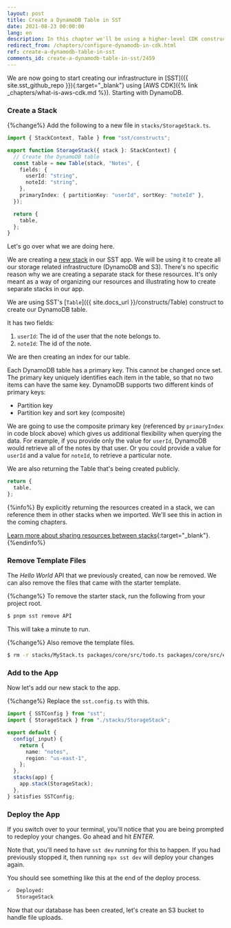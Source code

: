 ```yaml
---
layout: post
title: Create a DynamoDB Table in SST
date: 2021-08-23 00:00:00
lang: en
description: In this chapter we'll be using a higher-level CDK construct to configure a DynamoDB table in our SST app.
redirect_from: /chapters/configure-dynamodb-in-cdk.html
ref: create-a-dynamodb-table-in-sst
comments_id: create-a-dynamodb-table-in-sst/2459
---
```


We are now going to start creating our infrastructure in [SST]({{ site.sst_github_repo }}){:target="_blank"} using [AWS CDK]({% link _chapters/what-is-aws-cdk.md %}). Starting with DynamoDB.

### Create a Stack

{%change%} Add the following to a new file in `stacks/StorageStack.ts`.

```typescript
import { StackContext, Table } from "sst/constructs";

export function StorageStack({ stack }: StackContext) {
  // Create the DynamoDB table
  const table = new Table(stack, "Notes", {
    fields: {
      userId: "string",
      noteId: "string",
    },
    primaryIndex: { partitionKey: "userId", sortKey: "noteId" },
  });

  return {
    table,
  };
}
```

Let's go over what we are doing here.

We are creating a [new stack](https://docs.sst.dev/constructs/Stack) in our SST app. We will be using it to create all our storage related infrastructure (DynamoDB and S3). There's no specific reason why we are creating a separate stack for these resources. It's only meant as a way of organizing our resources and illustrating how to create separate stacks in our app.

We are using SST's [`Table`]({{ site.docs_url }}/constructs/Table) construct to create our DynamoDB table.

It has two fields:

1. `userId`: The id of the user that the note belongs to.
2. `noteId`: The id of the note.

We are then creating an index for our table.

Each DynamoDB table has a primary key. This cannot be changed once set. The primary key uniquely identifies each item in the table, so that no two items can have the same key. DynamoDB supports two different kinds of primary keys:

- Partition key
- Partition key and sort key (composite)

We are going to use the composite primary key (referenced by `primaryIndex` in code block above) which gives us additional flexibility when querying the data. For example, if you provide only the value for `userId`, DynamoDB would retrieve all of the notes by that user. Or you could provide a value for `userId` and a value for `noteId`, to retrieve a particular note.

We are also returning the Table that's being created publicly.

```typescript
return {
  table,
};
```

{%info%}
By explicitly returning the resources created in a stack, we can reference them in other stacks when we imported. We'll see this in action in the coming chapters.

[Learn more about sharing resources between stacks](https://docs.sst.dev/constructs/Stack#sharing-resources-between-stacks){:target="_blank"}.
{%endinfo%}

### Remove Template Files

The _Hello World_ API that we previously created, can now be removed. We can also remove the files that came with the starter template.

{%change%} To remove the starter stack, run the following from your project root.

```bash
$ pnpm sst remove API
```

This will take a minute to run.

{%change%} Also remove the template files.

```bash
$ rm -r stacks/MyStack.ts packages/core/src/todo.ts packages/core/src/event.ts packages/functions/src/lambda.ts packages/functions/src/todo.ts packages/functions/src/events
```

### Add to the App

Now let's add our new stack to the app.

{%change%} Replace the `sst.config.ts` with this.

```typescript
import { SSTConfig } from "sst";
import { StorageStack } from "./stacks/StorageStack";

export default {
  config(_input) {
    return {
      name: "notes",
      region: "us-east-1",
    };
  },
  stacks(app) {
    app.stack(StorageStack);
  },
} satisfies SSTConfig;
```

### Deploy the App

If you switch over to your terminal, you'll notice that you are being prompted to redeploy your changes. Go ahead and hit _ENTER_.

Note that, you'll need to have `sst dev` running for this to happen. If you had previously stopped it, then running `npx sst dev` will deploy your changes again.

You should see something like this at the end of the deploy process.

```bash
✓  Deployed:
   StorageStack
```

Now that our database has been created, let's create an S3 bucket to handle file uploads.

